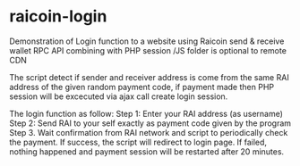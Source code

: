 # raicoin-login
Demonstration of Login function to a website using Raicoin send &amp; receive wallet RPC API combining with PHP session
/JS folder is optional to remote CDN

The script detect if sender and receiver address is come from the same RAI address of the given random payment code, if payment made then PHP session will be excecuted via ajax call create login session.

The login function as follow:
Step 1: Enter your RAI address (as username)
Step 2: Send RAI to your self exactly as payment code given by the program
Step 3. Wait confirmation from RAI network and script to periodically check the payment. If success, the script will redirect to login page. If failed, nothing happened and payment session will be restarted after 20 minutes. 
